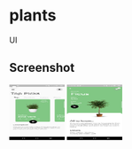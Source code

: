# plants

UI

## Screenshot

<img src="./flutter_02.png" width="100" height="100"/>
<img src="./flutter_01.png" width="100" height="100"/>
